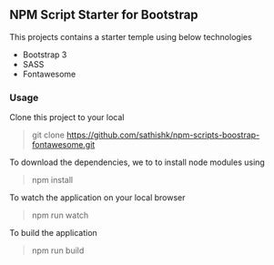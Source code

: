 ## NPM Script Starter for Bootstrap

This projects contains a starter temple  using below technologies

* Bootstrap 3
* SASS
* Fontawesome


### Usage

Clone this project to your local

> git clone https://github.com/sathishk/npm-scripts-boostrap-fontawesome.git

To download the dependencies, we to to install node modules using

> npm install

To watch the application on your local browser

> npm run watch

To build the application

> npm run build
